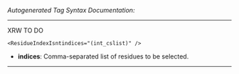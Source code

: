 _Autogenerated Tag Syntax Documentation:_

---
XRW TO DO

```
<ResidueIndexIsntindices="(int_cslist)" />
```

-   **indices**: Comma-separated list of residues to be selected.

---
